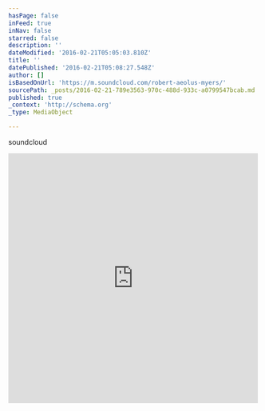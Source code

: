 ```yaml
---
hasPage: false
inFeed: true
inNav: false
starred: false
description: ''
dateModified: '2016-02-21T05:05:03.810Z'
title: ''
datePublished: '2016-02-21T05:08:27.548Z'
author: []
isBasedOnUrl: 'https://m.soundcloud.com/robert-aeolus-myers/'
sourcePath: _posts/2016-02-21-789e3563-970c-488d-933c-a0799547bcab.md
published: true
_context: 'http://schema.org'
_type: MediaObject

---
```

soundcloud

<iframe src="https://cdn.embedly.com/widgets/media.html?src=https%3A%2F%2Fw.soundcloud.com%2Fplayer%2F%3Fvisual%3Dtrue%26url%3Dhttp%253A%252F%252Fapi.soundcloud.com%252Fusers%252F9091325%26show_artwork%3Dtrue&amp;url=https%3A%2F%2Fm.soundcloud.com%2Frobert-aeolus-myers%2F&amp;image=http%3A%2F%2Fi1.sndcdn.com%2Favatars-000040155284-enjzu4-t500x500.jpg&amp;key=b7d04c9b404c499eba89ee7072e1c4f7&amp;type=text%2Fhtml&amp;schema=soundcloud" width="500" height="500" scrolling="no" frameborder="0" allowfullscreen="allowfullscreen" style=""></iframe>